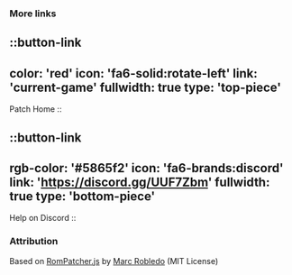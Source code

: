 ### More links
::button-link
---
color: 'red'
icon: 'fa6-solid:rotate-left'
link: 'current-game'
fullwidth: true
type: 'top-piece'
---
Patch Home
::

::button-link
---
rgb-color: '#5865f2'
icon: 'fa6-brands:discord'
link: 'https://discord.gg/UUF7Zbm'
fullwidth: true
type: 'bottom-piece'
---
Help on Discord
::

### Attribution
Based on [RomPatcher.js](https://github.com/marcrobledo/RomPatcher.js/) by [Marc Robledo](https://www.marcrobledo.com/) (MIT License)